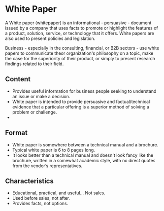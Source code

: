 # White Paper
A White paper (whitepaper) is an informational - persuasive - document issued by a company that uses facts to promote or highlight the features of a product, solution, service, or technology that it offers. White papers are also used to present policies and legislation.

Business - especially in the consulting, financial, or B2B sectors - use white papers to communicate theor organization's philosophy on a topic, make the case for the superiority of their product, or simply to present research findings related to their field.

## Content

- Provides useful information for business people seeking to understand an issue or make a decision. 
- White paper is intended to provide persuasive and factual/technical evidence that a particular offering is a superior method of solving a problem or challenge.
- 

## Format
- White paper is somewhere between a technical manual and a brochure.
- Typical white paper is 6 to 8 pages long. 
- It looks better than a technical manual and doesn't look fancy like the brochure, written in a somewhat academic style, with no direct quotes from the vendor’s representatives.


## Characteristics

- Educational, practical, and useful... Not sales.
- Used before sales, not after.
- Provides facts, not options.
